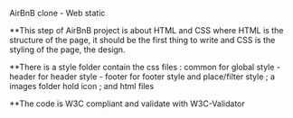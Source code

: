 AirBnB clone - Web static

**This step of AirBnB project is about HTML and CSS where HTML is the structure of the page, it should be the first thing to write and CSS is the styling of the page, the design.

**There is a style folder contain the css files : common for global style - header for header style - footer for footer style and place/filter style ; a images folder hold icon ; and html files 

**The code is W3C compliant and validate with W3C-Validator

